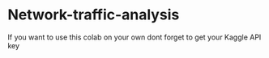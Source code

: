 # Network-traffic-analysis

If you want to use this colab on your own dont forget to get your Kaggle API key 
